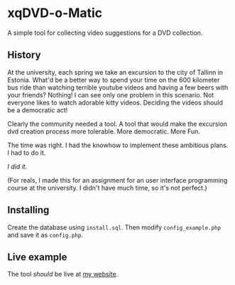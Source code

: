 # xqDVD-o-Matic

A simple tool for collecting video suggestions for a DVD collection.

## History

At the university, each spring we take an excursion to the city of Tallinn in Estonia.
What'd be a better way to spend your time on the 600 kilometer bus ride than watching terrible youtube videos and having a few beers with your friends? Nothing!
I can see only one problem in this scenario. Not everyone likes to watch adorable kitty videos. Deciding the videos should be a democratic act!

Clearly the community needed a tool. A tool that would make the excursion dvd creation process more tolerable. More democratic. More Fun.

The time was right. I had the knowhow to implement these ambitious plans. I had to do it.

*I did it.*

(For reals, I made this for an assignment for an user interface programming course at the university. I didn't have much time, so it's not perfect.)

## Installing

Create the database using `install.sql`. Then modify `config_example.php` and save it as `config.php`.

## Live example

The tool *should* be live at [my website](http://www.mattaku.fi/xqdvd). 

